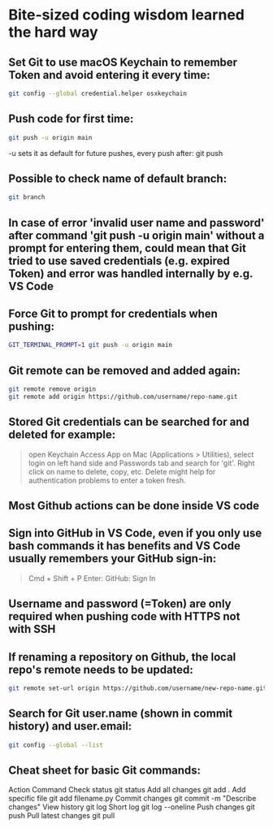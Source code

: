# Bite-sized coding wisdom learned the hard way


## Set Git to use macOS Keychain to remember Token and avoid entering it every time:
```bash 
git config --global credential.helper osxkeychain
```


## Push code for first time:
```bash 
git push -u origin main 
```
-u sets it as default for future pushes, every push after: git push


## Possible to check name of default branch: 
``` bash
git branch
```


## In case of error 'invalid user name and password' after command 'git push -u origin main' without a prompt for entering them, could mean that Git tried to use saved credentials (e.g. expired Token) and error was handled internally by e.g. VS Code


## Force Git to prompt for credentials when pushing:
```bash 
GIT_TERMINAL_PROMPT=1 git push -u origin main
```


## Git remote can be removed and added again:
```bash 
git remote remove origin
git remote add origin https://github.com/username/repo-name.git
```


## Stored Git credentials can be searched for and deleted for example: 
> open Keychain Access App on Mac (Applications > Utilities), select login on
left hand side and Passwords tab and search for 'git'. Right click on name to delete, copy, etc. 
> Delete might help for authentication problems to enter a token fresh.


## Most Github actions can be done inside VS code


## Sign into GitHub in VS Code, even if you only use bash commands it has benefits and VS Code usually remembers your GitHub sign-in:
> Cmd + Shift + P 
> Enter: GitHub: Sign In


## Username and password (=Token) are only required when pushing code with HTTPS not with SSH


## If renaming a repository on Github, the local repo's remote needs to be updated:
```bash 
git remote set-url origin https://github.com/username/new-repo-name.git
```


## Search for Git user.name (shown in commit history) and user.email:
```bash
git config --global --list
```


## Cheat sheet for basic Git commands:
Action	             Command
Check status	     git status
Add all changes	     git add .
Add specific file	 git add filename.py
Commit changes	     git commit -m "Describe changes"
View history	     git log
Short log	         git log --oneline
Push changes	     git push
Pull latest changes	 git pull
